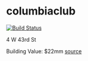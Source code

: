 # columbiaclub

[![Build Status](https://travis-ci.org/timkpaine/columbiaclub.svg?branch=master)](https://travis-ci.org/timkpaine/columbiaclub)

4 W 43rd St

Building Value: $22mm [source](https://www.propertyshark.com/mason/Property/20373/4-W-43-St-New-York-NY-10036/)
